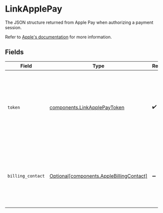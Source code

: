 # LinkApplePay

  The JSON structure returned from Apple Pay when authorizing a payment session.

  Refer to [Apple's documentation](https://developer.apple.com/documentation/apple_pay_on_the_web/applepaypayment) 
  for more information.


## Fields

| Field                                                                                                                                                                                                                   | Type                                                                                                                                                                                                                    | Required                                                                                                                                                                                                                | Description                                                                                                                                                                                                             |
| ----------------------------------------------------------------------------------------------------------------------------------------------------------------------------------------------------------------------- | ----------------------------------------------------------------------------------------------------------------------------------------------------------------------------------------------------------------------- | ----------------------------------------------------------------------------------------------------------------------------------------------------------------------------------------------------------------------- | ----------------------------------------------------------------------------------------------------------------------------------------------------------------------------------------------------------------------- |
| `token`                                                                                                                                                                                                                 | [components.LinkApplePayToken](../../models/components/linkapplepaytoken.md)                                                                                                                                            | :heavy_check_mark:                                                                                                                                                                                                      |   Contains the user's payment information as returned from Apple Pay.<br/><br/>  Refer to [Apple's documentation](https://developer.apple.com/documentation/apple_pay_on_the_web/applepaypaymenttoken) <br/>  for more information. |
| `billing_contact`                                                                                                                                                                                                       | [Optional[components.AppleBillingContact]](../../models/components/applebillingcontact.md)                                                                                                                              | :heavy_minus_sign:                                                                                                                                                                                                      |   Billing contact information as returned from Apple Pay.<br/>  <br/>  Refer to [Apple's documentation](https://developer.apple.com/documentation/apple_pay_on_the_web/applepaypaymentcontact) <br/>  for more information. |